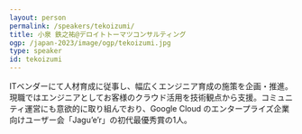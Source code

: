 ```yaml
---
layout: person
permalink: /speakers/tekoizumi/
title: 小泉 鉄之祐@デロイトトーマツコンサルティング
ogp: /japan-2023/image/ogp/tekoizumi.jpg
type: speaker
id: tekoizumi
---
```

ITベンダーにて人材育成に従事し、幅広くエンジニア育成の施策を企画・推進。現職ではエンジニアとしてお客様のクラウド活用を技術観点から支援。コミュニティ運営にも意欲的に取り組んでおり、Google Cloud のエンタープライズ企業向けユーザー会「Jagu’e’r」の初代最優秀賞の1人。
